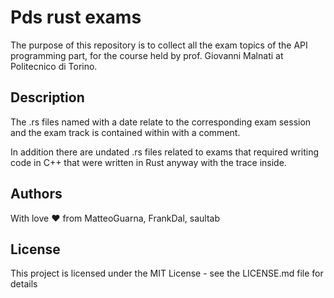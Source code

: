 # Pds rust exams

The purpose of this repository is to collect all the exam topics of the API programming part, for the course held by prof. Giovanni Malnati at Politecnico di Torino.

## Description

The .rs files named with a date relate to the corresponding exam session and the exam track is contained within with a comment.

In addition there are undated .rs files related to exams that required writing code in C++ that were written in Rust anyway with the trace inside.

## Authors

With love ❤ from MatteoGuarna, FrankDal, saultab 

## License

This project is licensed under the MIT License - see the LICENSE.md file for details

